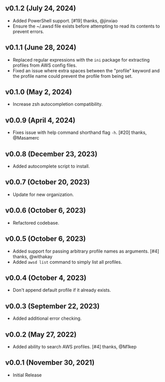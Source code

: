 ## v0.1.2 (July 24, 2024)
* Added PowerShell support. [#19] thanks, @jinxiao
* Ensure the ~/.awsd file exists before attempting to read its contents to prevent errors.

## v0.1.1 (June 28, 2024)
* Replaced regular expressions with the `ini` package for extracting profiles from AWS config files.
* Fixed an issue where extra spaces between the "profile" keyword and the profile name could prevent the profile from being set.

## v0.1.0 (May 2, 2024)
* Increase zsh autocompletion compatibility.

## v0.0.9 (April 4, 2024)
* Fixes issue with help command shorthand flag `-h`. [#20] thanks, @Masamerc

## v0.0.8 (December 23, 2023)
* Added autocomplete script to install.

## v0.0.7  (October 20, 2023)
* Update for new organization.

## v0.0.6  (October 6, 2023)
* Refactored codebase.

## v0.0.5  (October 6, 2023)
* Added support for passing arbitrary profile names as arguments. [#4] thanks, @withakay
* Added `awsd list` command to simply list all profiles.

## v0.0.4  (October 4, 2023)
* Don't append default profile if it already exists.

## v0.0.3  (September 22, 2023)
* Added additional error checking.

## v0.0.2  (May 27, 2022)
* Added ability to search AWS profiles. [#4] thanks, @M1kep

## v0.0.1 (November 30, 2021)
* Initial Release
